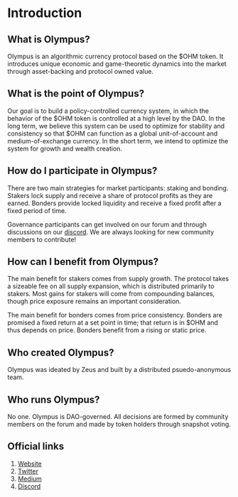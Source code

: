 # Introduction

## What is Olympus?

Olympus is an algorithmic currency protocol based on the $OHM token. It introduces unique economic and game-theoretic dynamics into the market through asset-backing and protocol owned value.

## What is the point of Olympus?

Our goal is to build a policy-controlled currency system, in which the behavior of the $OHM token is controlled at a high level by the DAO. In the long term, we believe this system can be used to optimize for stability and consistency so that $OHM can function as a global unit-of-account and medium-of-exchange currency. In the short term, we intend to optimize the system for growth and wealth creation.

## How do I participate in Olympus?

There are two main strategies for market participants: staking and bonding. Stakers lock supply and receive a share of protocol profits as they are earned. Bonders provide locked liquidity and receive a fixed profit after a fixed period of time.

Governance participants can get involved on our forum and through discussions on our [discord](https://discord.com/invite/olympusdao). We are always looking for new community members to contribute!

## How can I benefit from Olympus?

The main benefit for stakers comes from supply growth. The protocol takes a sizeable fee on all supply expansion, which is distributed primarily to stakers. Most gains for stakers will come from compounding balances, though price exposure remains an important consideration.

The main benefit for bonders comes from price consistency. Bonders are promised a fixed return at a set point in time; that return is in $OHM and thus depends on price. Bonders benefit from a rising or static price.

## Who created Olympus?

Olympus was ideated by Zeus and built by a distributed psuedo-anonymous team.

## Who runs Olympus?

No one. Olympus is DAO-governed. All decisions are formed by community members on the forum and made by token holders through snapshot voting.

## Official links
1. [Website](https://olympusdao.finance)
2. [Twitter](https://twitter.com/OlympusDAO)
3. [Medium](https://olympusdao.medium.com)
4. [Discord](https://discord.com/invite/olympusdao)
